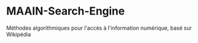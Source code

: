 # MAAIN-Search-Engine
Méthodes algorithmiques pour l'accès à l'information numérique, basé sur Wikipédia
